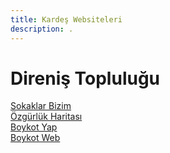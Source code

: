 ```yaml
---
title: Kardeş Websiteleri
description: .
---
```


# Direniş Topluluğu

[Sokaklar Bizim](https://sokaklarbizim.com/) <br>
[Özgürlük Haritası](https://www.ozgurlukharitasi.com/) <br>
[Boykot Yap](https://boykotyap.com/)<br>
[Boykot Web](https://boykot.web.tr/)